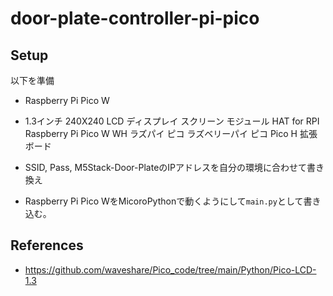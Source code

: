 # door-plate-controller-pi-pico

## Setup
以下を準備

- Raspberry Pi Pico W
- 1.3インチ 240X240 LCD ディスプレイ スクリーン モジュール HAT for RPI Raspberry Pi Pico W WH ラズパイ ピコ ラズベリーパイ ピコ Pico H 拡張ボード

- SSID, Pass, M5Stack-Door-PlateのIPアドレスを自分の環境に合わせて書き換え
- Raspberry Pi Pico WをMicoroPythonで動くようにして`main.py`として書き込む。

## References
- https://github.com/waveshare/Pico_code/tree/main/Python/Pico-LCD-1.3
